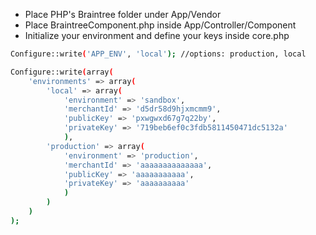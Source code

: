 - Place PHP's Braintree folder under App/Vendor
- Place BraintreeComponent.php inside App/Controller/Component
- Initialize your environment and define your keys inside core.php


```sh
Configure::write('APP_ENV', 'local'); //options: production, local

Configure::write(array(
	'environments' => array(
		'local' => array(
			'environment' => 'sandbox',
			'merchantId' => 'd5dr58d9hjxmcmm9',
			'publicKey' => 'pxwgwxd67g7q22by',
			'privateKey' => '719beb6ef0c3fdb5811450471dc5132a'
			),
		'production' => array(
			'environment' => 'production',
			'merchantId' => 'aaaaaaaaaaaaaa',
			'publicKey' => 'aaaaaaaaaaa',
			'privateKey' => 'aaaaaaaaaa'
			)
		)
	)
);
```